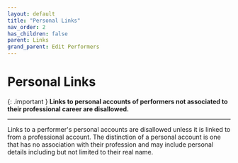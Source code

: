 ```yaml
---
layout: default
title: "Personal Links"
nav_order: 2
has_children: false
parent: Links
grand_parent: Edit Performers
---
```


# Personal Links

{: .important }
**Links to personal accounts of performers not associated to their professional career are disallowed.**

---

Links to a performer's personal accounts are disallowed unless it is linked to from a professional account. The distinction of a personal account is one that has no association with their profession and may include personal details including but not limited to their real name.